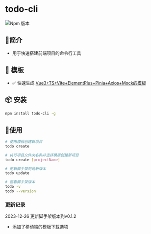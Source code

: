 #  todo-cli
![Npm 版本](https://img.shields.io/badge/todo-cli-green)

## 📖简介
- 用于快速搭建前端项目的命令行工具

## 📕 模板
-  ✅ 快速生成 [Vue3+TS+Vite+ElementPlus+Pinia+Axios+Mock的模板](git@gitee.com:sakyu-kk/admin-pro.git)

## 📦 安装

```bash
npm install todo-cli -g
```
## 🚩使用

```bash
# 使用模板创建新项目
todo create 

# 执行项目文件夹名称并选择模板创建新项目
todo create [projectName]

# 更新脚手架到最新版本
todo update

# 查看脚手架版本
todo -v
todo --version

```

### 更新记录
2023-12-26 更新脚手架版本到v0.1.2
- 添加了移动端的模板下载选项